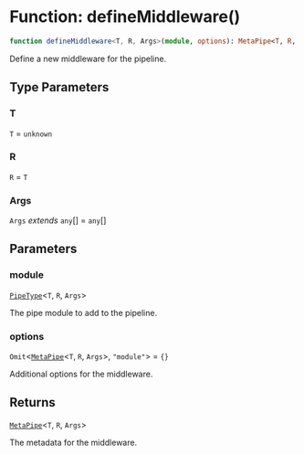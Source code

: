 # Function: defineMiddleware()

```ts
function defineMiddleware<T, R, Args>(module, options): MetaPipe<T, R, Args>;
```

Define a new middleware for the pipeline.

## Type Parameters

### T

`T` = `unknown`

### R

`R` = `T`

### Args

`Args` *extends* `any`[] = `any`[]

## Parameters

### module

[`PipeType`](../../declarations/type-aliases/PipeType.md)\<`T`, `R`, `Args`\>

The pipe module to add to the pipeline.

### options

`Omit`\<[`MetaPipe`](../../declarations/interfaces/MetaPipe.md)\<`T`, `R`, `Args`\>, `"module"`\> = `{}`

Additional options for the middleware.

## Returns

[`MetaPipe`](../../declarations/interfaces/MetaPipe.md)\<`T`, `R`, `Args`\>

The metadata for the middleware.
